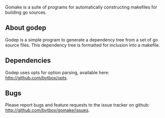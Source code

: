 Gomake is a suite of programs for automatically constructing makefiles for
building go sources.


About godep
-----------
Godep is a simple program to generate a dependency tree from a set of go
source files. This dependency tree is formatted for inclusion into a makefile.


Dependencies
------------

Godep uses opts for option parsing, available here:
<http://github.com/bytbox/opts>.


Bugs
----

Please report bugs and feature requests to the issue tracker on github:
<http://github.com/bytbox/gomake/issues>.
